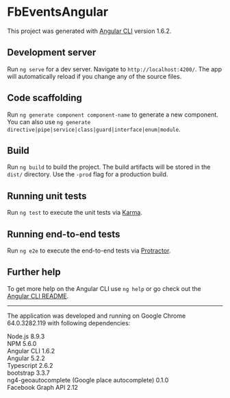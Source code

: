 # FbEventsAngular

This project was generated with [Angular CLI](https://github.com/angular/angular-cli) version 1.6.2.

## Development server

Run `ng serve` for a dev server. Navigate to `http://localhost:4200/`. The app will automatically reload if you change any of the source files.

## Code scaffolding

Run `ng generate component component-name` to generate a new component. You can also use `ng generate directive|pipe|service|class|guard|interface|enum|module`.

## Build

Run `ng build` to build the project. The build artifacts will be stored in the `dist/` directory. Use the `-prod` flag for a production build.

## Running unit tests

Run `ng test` to execute the unit tests via [Karma](https://karma-runner.github.io).

## Running end-to-end tests

Run `ng e2e` to execute the end-to-end tests via [Protractor](http://www.protractortest.org/).

## Further help

To get more help on the Angular CLI use `ng help` or go check out the [Angular CLI README](https://github.com/angular/angular-cli/blob/master/README.md).

---------------------------------------------------------------------------------------------------------------------------------------------------------

The application was developed and running on Google Chrome 64.0.3282.119 with following dependencies:

Node.js 8.9.3  
NPM 5.6.0  
Angular CLI 1.6.2  
Angular 5.2.2  
Typescript 2.6.2  
bootstrap 3.3.7  
ng4-geoautocomplete (Google place autocomplete) 0.1.0  
Facebook Graph API 2.12
